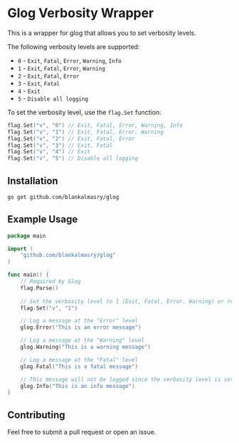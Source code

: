 # Glog Verbosity Wrapper

This is a wrapper for glog that allows you to set verbosity levels.

The following verbosity levels are supported:

* `0` - `Exit`, `Fatal`, `Error`, `Warning`, `Info`
* `1` - `Exit`, `Fatal`, `Error`, `Warning`
* `2` - `Exit`, `Fatal`, `Error`
* `3` - `Exit`, `Fatal`
* `4` - `Exit`
* `5` - `Disable all logging`

To set the verbosity level, use the `flag.Set` function:

```go
flag.Set("v", "0") // Exit, Fatal, Error, Warning, Info
flag.Set("v", "1") // Exit, Fatal, Error, Warning
flag.Set("v", "2") // Exit, Fatal, Error
flag.Set("v", "3") // Exit, Fatal
flag.Set("v", "4") // Exit
flag.Set("v", "5") // Disable all logging
```
## Installation

```bash
go get github.com/blankalmasry/glog
```

## Example Usage

```go
package main

import (
    "github.com/blankalmasry/glog"
)

func main() {
    // Required by Glog 
    flag.Parse()
    
    // Set the verbosity level to 1 (Exit, Fatal, Error, Warning) or running the program with the -v flag
    flag.Set("v", "1")

    // Log a message at the "Error" level
    glog.Error("This is an error message")

    // Log a message at the "Warning" level
    glog.Warning("This is a warning message")

    // Log a message at the "Fatal" level
    glog.Fatal("This is a fatal message")

    // This message will not be logged since the verbosity level is set to 1
    glog.Info("This is an info message")
}
```

## Contributing
Feel free to submit a pull request or open an issue.
